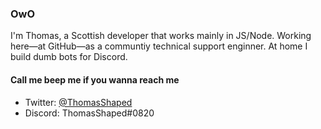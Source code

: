 ### OwO

I'm Thomas, a Scottish developer that works mainly in JS/Node. Working here—at GitHub—as a communtiy technical support enginner. At home I build dumb bots for Discord.

#### Call me beep me if you wanna reach me
- Twitter: [@ThomasShaped](https://twitter.com/ThomasShaped)
- Discord: ThomasShaped#0820

